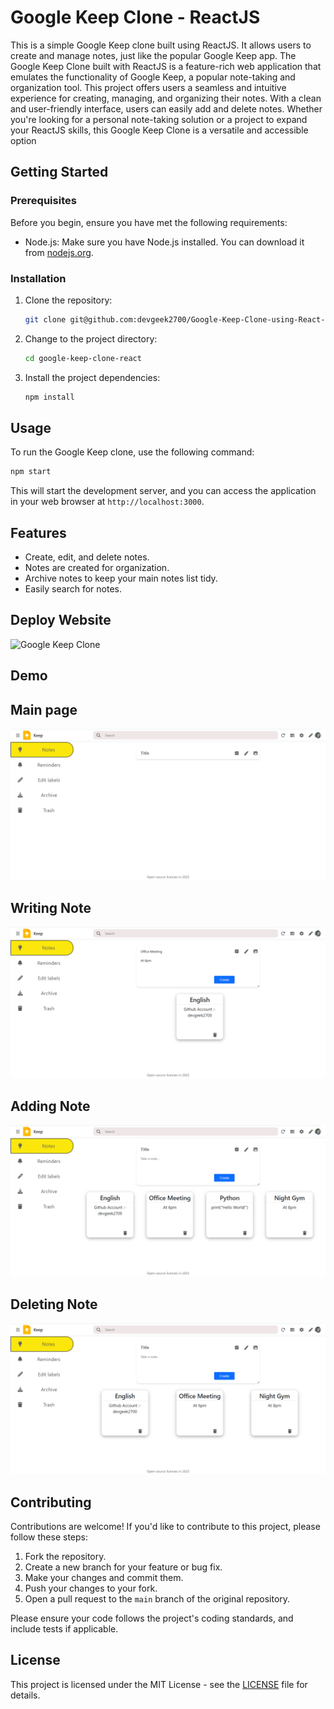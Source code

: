 # Google Keep Clone - ReactJS

This is a simple Google Keep clone built using ReactJS. It allows users to create and manage notes, just like the popular Google Keep app. 
The Google Keep Clone built with ReactJS is a feature-rich web application that emulates the functionality of Google Keep, a popular note-taking and organization tool. This project offers users a seamless and intuitive experience for creating, managing, and organizing their notes. With a clean and user-friendly interface, users can easily add and delete notes. Whether you're looking for a personal note-taking solution or a project to expand your ReactJS skills, this Google Keep Clone is a versatile and accessible option

## Getting Started

### Prerequisites

Before you begin, ensure you have met the following requirements:

- Node.js: Make sure you have Node.js installed. You can download it from [nodejs.org](https://nodejs.org/).

### Installation

1. Clone the repository:

   ```bash
   git clone git@github.com:devgeek2700/Google-Keep-Clone-using-React-.git
   ```

2. Change to the project directory:

   ```bash
   cd google-keep-clone-react
   ```

3. Install the project dependencies:

   ```bash
   npm install
   ```

## Usage

To run the Google Keep clone, use the following command:

```bash
npm start
```

This will start the development server, and you can access the application in your web browser at `http://localhost:3000`.

## Features

- Create, edit, and delete notes.
- Notes are created for organization.
- Archive notes to keep your main notes list tidy.
- Easily search for notes.

## Deploy Website

![Google Keep Clone](https://devgeek2700.github.io/keep-deploy/)

## Demo

## Main page

![App Screenshot](https://github.com/devgeek2700/Google-Keep-Clone-using-ReactJs/blob/master/public/Output/output1.png?raw=true)

## Writing Note

![App Screenshot](https://github.com/devgeek2700/Google-Keep-Clone-using-ReactJs/blob/master/public/Output/output2.png?raw=true)
 
## Adding Note

![App Screenshot](https://github.com/devgeek2700/Google-Keep-Clone-using-ReactJs/blob/master/public/Output/output3.png?raw=true)

## Deleting Note

![App Screenshot](https://github.com/devgeek2700/Google-Keep-Clone-using-ReactJs/blob/master/public/Output/output4.png?raw=true)

## Contributing

Contributions are welcome! If you'd like to contribute to this project, please follow these steps:

1. Fork the repository.
2. Create a new branch for your feature or bug fix.
3. Make your changes and commit them.
4. Push your changes to your fork.
5. Open a pull request to the `main` branch of the original repository.

Please ensure your code follows the project's coding standards, and include tests if applicable.

## License

This project is licensed under the MIT License - see the [LICENSE](LICENSE) file for details.
